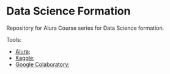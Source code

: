 # Data Science Formation

Repository for Alura Course series for Data Science formation.   

Tools:   
   
* [Alura](https://www.alura.com.br);   
* [Kaggle](https://www.kaggle.com);   
* [Google Colaboratory](https://colab.research.google.com);   
